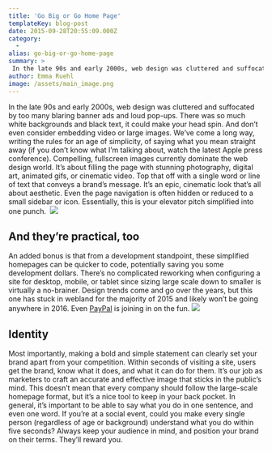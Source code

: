 ```yaml
---
title: 'Go Big or Go Home Page'
templateKey: blog-post
date: 2015-09-28T20:55:09.000Z
category: 
  -
alias: go-big-or-go-home-page
summary: > 
 In the late 90s and early 2000s, web design was cluttered and suffocated by too many blaring banner ads and loud pop-ups. There was so much white backgrounds and black text, it could make your head spin. And don’t even consider embedding video or large images. We’ve come a long way, writing the rules for an age of simplicity, of saying what you mean straight away (if you don’t know what I’m talking about, watch the latest Apple press conference). Compelling, fullscreen images currently dominate the web design world. It’s about filling the page with stunning photography, digital art, animated gifs, or cinematic video. Top that off with a single word or line of text that conveys a brand’s message. It’s an epic, cinematic look that’s all about aesthetic. Even the page navigation is often hidden or reduced to a small sidebar or icon. Essentially, this is your elevator pitch simplified into one punch. 
author: Emma Ruehl
image: /assets/main_image.png
---
```


In the late 90s and early 2000s, web design was cluttered and suffocated by too many blaring banner ads and loud pop-ups. There was so much white backgrounds and black text, it could make your head spin. And don’t even consider embedding video or large images. We’ve come a long way, writing the rules for an age of simplicity, of saying what you mean straight away (if you don’t know what I’m talking about, watch the latest Apple press conference). Compelling, fullscreen images currently dominate the web design world. It’s about filling the page with stunning photography, digital art, animated gifs, or cinematic video. Top that off with a single word or line of text that conveys a brand’s message. It’s an epic, cinematic look that’s all about aesthetic. Even the page navigation is often hidden or reduced to a small sidebar or icon. Essentially, this is your elevator pitch simplified into one punch.  ![](/assets/born.gif)

And they’re practical, too
--------------------------

An added bonus is that from a development standpoint, these simplified homepages can be quicker to code, potentially saving you some development dollars. There’s no complicated reworking when configuring a site for desktop, mobile, or tablet since sizing large scale down to smaller is virtually a no-brainer. Design trends come and go over the years, but this one has stuck in webland for the majority of 2015 and likely won’t be going anywhere in 2016. Even [PayPal](https://www.paypal.com/home) is joining in on the fun. ![](/assets/yourlocalstudio.gif)

Identity
--------

Most importantly, making a bold and simple statement can clearly set your brand apart from your competition. Within seconds of visiting a site, users get the brand, know what it does, and what it can do for them. It’s our job as marketers to craft an accurate and effective image that sticks in the public’s mind. This doesn’t mean that every company should follow the large-scale homepage format, but it’s a nice tool to keep in your back pocket. In general, it’s important to be able to say what you do in one sentence, and even one word. If you’re at a social event, could you make every single person (regardless of age or background) understand what you do within five seconds? Always keep your audience in mind, and position your brand on their terms. They’ll reward you.